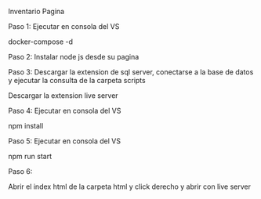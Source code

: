 ﻿Inventario Pagina

Paso 1:
Ejecutar en consola del VS

docker-compose -d

Paso 2:
Instalar node js desde su pagina

Paso 3:
Descargar la extension de sql server, conectarse a la base de datos y ejecutar la consulta de la carpeta scripts

Descargar la extension live server

Paso 4:
Ejecutar en consola del VS

npm install

Paso 5:
Ejecutar en consola del VS

npm run start

Paso 6:

Abrir el index html de la carpeta html y click derecho y abrir con live server

